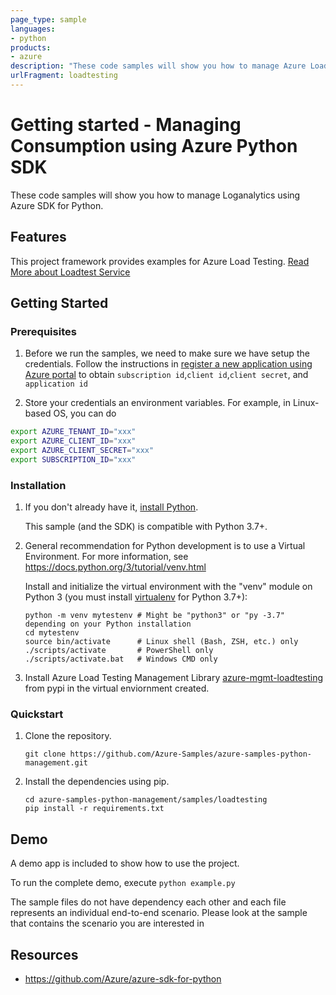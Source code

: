 ```yaml
---
page_type: sample
languages:
- python
products:
- azure
description: "These code samples will show you how to manage Azure Load Testing resources using Azure SDK for Python."
urlFragment: loadtesting
---
```


# Getting started - Managing Consumption using Azure Python SDK

These code samples will show you how to manage Loganalytics using Azure SDK for Python.

## Features

This project framework provides examples for Azure Load Testing. [Read More about Loadtest Service](https://learn.microsoft.com/azure/load-testing/overview-what-is-azure-load-testing)
## Getting Started

### Prerequisites

1. Before we run the samples, we need to make sure we have setup the credentials. Follow the instructions in [register a new application using Azure portal](https://docs.microsoft.com/en-us/azure/active-directory/develop/howto-create-service-principal-portal) to obtain `subscription id`,`client id`,`client secret`, and `application id`

2. Store your credentials an environment variables.
For example, in Linux-based OS, you can do
```bash
export AZURE_TENANT_ID="xxx"
export AZURE_CLIENT_ID="xxx"
export AZURE_CLIENT_SECRET="xxx"
export SUBSCRIPTION_ID="xxx"
```

### Installation

1.  If you don't already have it, [install Python](https://www.python.org/downloads/).

    This sample (and the SDK) is compatible with Python 3.7+.

2.  General recommendation for Python development is to use a Virtual Environment.
    For more information, see https://docs.python.org/3/tutorial/venv.html

    Install and initialize the virtual environment with the "venv" module on Python 3 (you must install [virtualenv](https://pypi.python.org/pypi/virtualenv) for Python 3.7+):

    ```
    python -m venv mytestenv # Might be "python3" or "py -3.7" depending on your Python installation
    cd mytestenv
    source bin/activate      # Linux shell (Bash, ZSH, etc.) only
    ./scripts/activate       # PowerShell only
    ./scripts/activate.bat   # Windows CMD only
    ```
3. Install Azure Load Testing Management Library [azure-mgmt-loadtesting](https://pypi.org/project/azure-mgmt-loadtesting/) from pypi in the virtual enviornment created.

### Quickstart

1.  Clone the repository.

    ```
    git clone https://github.com/Azure-Samples/azure-samples-python-management.git
    ```

2.  Install the dependencies using pip.

    ```
    cd azure-samples-python-management/samples/loadtesting
    pip install -r requirements.txt
    ```

## Demo

A demo app is included to show how to use the project.

To run the complete demo, execute `python example.py`

The sample files do not have dependency each other and each file represents an individual end-to-end scenario. Please look at the sample that contains the scenario you are interested in

## Resources

- https://github.com/Azure/azure-sdk-for-python
